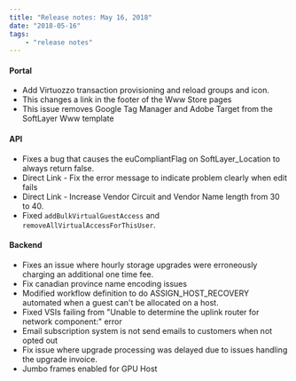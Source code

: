 ```yaml
---
title: "Release notes: May 16, 2018"
date: "2018-05-16"
tags:
    - "release notes"
---
```



#### Portal
+ Add Virtuozzo transaction provisioning and reload groups and icon.
+ This changes a link in the footer of the Www Store pages
+ This issue removes Google Tag Manager and Adobe Target from the SoftLayer Www template

#### API
+ Fixes a bug that causes the euCompliantFlag on SoftLayer_Location to always return false.
+ Direct Link - Fix the error message to indicate problem clearly when edit fails
+ Direct Link - Increase Vendor Circuit and Vendor Name length from 30 to 40.
+ Fixed `addBulkVirtualGuestAccess` and `removeAllVirtualAccessForThisUser`.


#### Backend
+ Fixes an issue where hourly storage upgrades were erroneously charging an additional one time fee.
+ Fix canadian province name encoding issues
+ Modified workflow definition to do ASSIGN_HOST_RECOVERY automated when a guest can't be allocated on a host.
+ Fixed VSIs failing from "Unable to determine the uplink router for network component:" error
+ Email subscription system is not send emails to customers when not opted out
+ Fix issue where upgrade processing was delayed due to issues handling the upgrade invoice.
+ Jumbo frames enabled for GPU Host